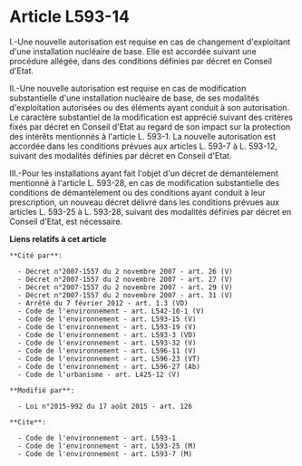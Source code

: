 # Article L593-14

I.-Une nouvelle autorisation est requise en cas de changement d'exploitant d'une installation nucléaire de base. Elle est
accordée suivant une procédure allégée, dans des conditions définies par décret en Conseil d'Etat. 

II.-Une nouvelle autorisation est requise en cas de modification substantielle d'une installation nucléaire de base, de ses
modalités d'exploitation autorisées ou des éléments ayant conduit à son autorisation. Le caractère substantiel de la
modification est apprécié suivant des critères fixés par décret en Conseil d'Etat au regard de son impact sur la protection
des intérêts mentionnés à l'article L. 593-1. La nouvelle autorisation est accordée dans les conditions prévues aux articles
L. 593-7 à L. 593-12, suivant des modalités définies par décret en Conseil d'Etat. 

III.-Pour les installations ayant fait l'objet d'un décret de démantèlement mentionné à l'article L. 593-28, en cas de
modification substantielle des conditions de démantèlement ou des conditions ayant conduit à leur prescription, un nouveau
décret délivré dans les conditions prévues aux articles L. 593-25 à L. 593-28, suivant des modalités définies par décret en
Conseil d'Etat, est nécessaire.

**Liens relatifs à cet article**

	**Cité par**:

	  - Décret n°2007-1557 du 2 novembre 2007 - art. 26 (V)
	  - Décret n°2007-1557 du 2 novembre 2007 - art. 27 (V)
	  - Décret n°2007-1557 du 2 novembre 2007 - art. 29 (V)
	  - Décret n°2007-1557 du 2 novembre 2007 - art. 31 (V)
	  - Arrêté du 7 février 2012 - art. 1.3 (VD)
	  - Code de l'environnement - art. L542-10-1 (V)
	  - Code de l'environnement - art. L593-15 (V)
	  - Code de l'environnement - art. L593-19 (V)
	  - Code de l'environnement - art. L593-3 (VD)
	  - Code de l'environnement - art. L593-32 (V)
	  - Code de l'environnement - art. L596-11 (V)
	  - Code de l'environnement - art. L596-23 (VT)
	  - Code de l'environnement - art. L596-27 (Ab)
	  - Code de l'urbanisme - art. L425-12 (V)

	**Modifié par**:

	  - Loi n°2015-992 du 17 août 2015 - art. 126

	**Cite**:

	  - Code de l'environnement - art. L593-1
	  - Code de l'environnement - art. L593-25 (M)
	  - Code de l'environnement - art. L593-7 (M)
